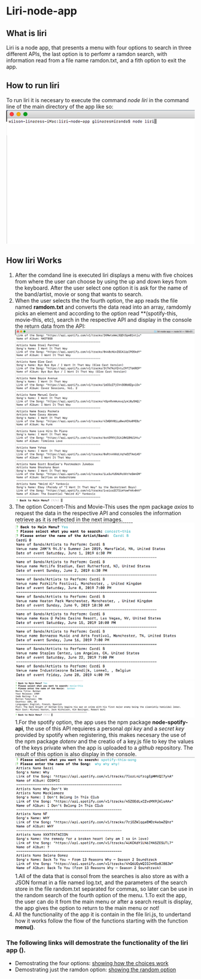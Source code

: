 # Liri-node-app

## What is liri
Liri is a node app, that presents a menu with four options to search in three different APIs, the last option is to perfomr a ramdon search, with information read from a file name ramdon.txt, and a fith option to exit the app.

## How to run liri
To run liri it is necesary to execute the command *node liri* in the command line of the main directory of the app like so: ![command line](./images/runningliri.png)


## How liri Works

1. After the comdand line is executed liri displays a menu with five choices from where the user can choose by using the up and down keys from the keyboard. After the user select one option it is ask for the name of the band/artist, movie or song that wants to search.
1. When the user selects the the fourth option, the app reads the file named **ramdom.txt** and converts the data read into an array, ramdomly picks an element and according to the option read **(spotify-this, movie-this, etc), search in the respective API and display in the console the return data from the API: ![do what it says](./images/resultdowhatitsays.png)
1. The option Concert-This and Movie-This uses the npm package *axios* to request the data in the respective API and consoles the information retrieve as it is reflected in the next images. ![band and movies](./images/concert.png) ![band and movies](./images/moviethis.png)
1.For the spotify option, the app uses the npm package **node-spotify-api**, the use of this API requieres a personal *api key* and a *secret key* provided by spotify when registering, this makes necesary the use of the npm package *dotenv* and the creatio of a key.js file to key the values of the keys private when the app is uploaded to a *github* repository. The result of this option is also display in the console. ![spotiy](./images/spotThis.png)
1.All of the data that is consol from the searches is also store as with a JSON format in a file named log.txt, and the parameters of the search store in the file random.txt separated for commas, so later can be use in the random search of the fourth option of the menu.
1.To exit the app, the user can do it from the main menu or after a search result is display, the app gives the option to return to the main menu or not!
1. All the functionality of the app it is contain in the file liri.js, to undertand how it works follow the flow of the functions starting with the function **menu()**.

### The following links will demostrate the functionality of the liri app (). 
* Demostrating the four options: [showing how the choices work](https://youtu.be/l_FFKkNJeoM)
* Demostrating just the ramdon option: [showing the random option](https://youtu.be/uHuyU0PjKq8)




